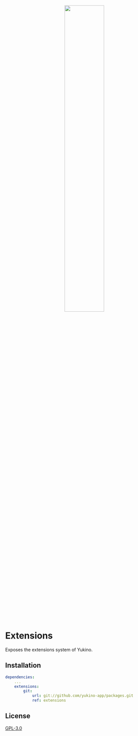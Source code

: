 <br />

<p align="center">
    <img src="https://github.com/yukino-app/yukino/raw/next/media/large.png" width="50%">
</p>

# Extensions

Exposes the extensions system of Yukino.

## Installation

```yaml
dependencies:
    ...
    extensions:
        git:
            url: git://github.com/yukino-app/packages.git
            ref: extensions
```

## License

[GPL-3.0](./LICENSE)